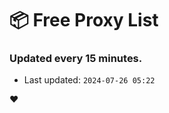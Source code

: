 # :package: Free Proxy List
### Updated every 15 minutes.

- Last updated: `2024-07-26 05:22`

:heart:
